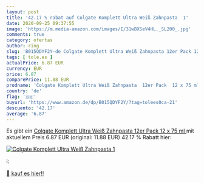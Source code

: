 ```yaml
---
layout: post
title: '42.17 % rabat auf Colgate Komplett Ultra Weiß Zahnpasta  1'
date: 2020-09-25 09:37:55
image: 'https://m.media-amazon.com/images/I/31wBXSeV4HL._SL200_.jpg'
comments: true
category: ofertas
author: ring
slug: 'B015QDYF2Y-de Colgate Komplett Ultra Weiß Zahnpasta 12er Pack 12 x 75 ml'
tags: [ tole.es ]
actualPrice: 6.87 EUR
currency: EUR
price: 6.87
comparePrice: 11.88 EUR
prodname: 'Colgate Komplett Ultra Weiß Zahnpasta  12er Pack  12 x 75 ml '
country: 'de'
flag: '🇩🇪'
buyurl: 'https://www.amazon.de/dp/B015QDYF2Y/?tag=tolees0ca-21'
descuento: '42.17'
average: '6.87'
---
```


Es gibt ein [Colgate Komplett Ultra Weiß Zahnpasta  12er Pack  12 x 75 ml ](https://www.amazon.de/dp/B015QDYF2Y/?tag=tolees0ca-21) mit aktuellem Preis 6.87 EUR (original: 11.88 EUR) 42.17 % Rabatt hier:

[![Colgate Komplett Ultra Weiß Zahnpasta  1](https://m.media-amazon.com/images/I/31wBXSeV4HL._SL200_.jpg)](https://www.amazon.de/dp/B015QDYF2Y/?tag=tolees0ca-21)

ℹ️:


[🛒 kauf es hier!!](https://www.amazon.de/dp/B015QDYF2Y/?tag=tolees0ca-21)
